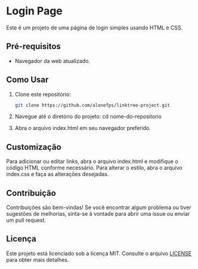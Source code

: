 # Login Page

Este é um projeto de uma página de login simples usando HTML e CSS.

## Pré-requisitos

- Navegador da web atualizado.

## Como Usar

1. Clone este repositório:
   ```bash
   git clone https://github.com/alonefps/linktree-project.git
   
2. Navegue até o diretório do projeto:
cd nome-do-repositorio

3. Abra o arquivo index.html em seu navegador preferido.

## Customização
Para adicionar ou editar links, abra o arquivo index.html e modifique o código HTML conforme necessário.
Para alterar o estilo, abra o arquivo index.css e faça as alterações desejadas.

## Contribuição

Contribuições são bem-vindas! Se você encontrar algum problema ou tiver sugestões de melhorias, sinta-se à vontade para abrir uma issue ou enviar um pull request.

## Licença

Este projeto está licenciado sob a licença MIT. Consulte o arquivo [LICENSE](./LICENSE) para obter mais detalhes.
